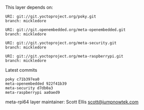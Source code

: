 This layer depends on:

    URI: git://git.yoctoproject.org/poky.git
    branch: mickledore

    URI: git://git.openembedded.org/meta-openembedded.git
    branch: mickledore

    URI: git://git.yoctoproject.org/meta-security.git
    branch: mickledore

    URI: git://git.yoctoproject.org/meta-raspberrypi.git
    branch: mickledore

Latest commits

    poky c71b397ea0
    meta-openembedded 922f41b39
    meta-security d7db0a3
    meta-raspberrypi aa0aed9

meta-rpi64 layer maintainer: Scott Ellis <scott@jumpnowtek.com>
